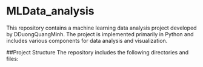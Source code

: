 # MLData_analysis
This repository contains a machine learning data analysis project developed by DDuongQuangMinh. The project is implemented primarily in Python and includes various components for data analysis and visualization.​

##Project Structure
The repository includes the following directories and files:

